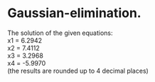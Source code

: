 # Gaussian-elimination. 
The solution of the given equations:  
x1 = 6.2942  
x2 = 7.4112   
x3 = 3.2968  
x4 = -5.9970  
(the results are rounded up to 4 decimal places)

